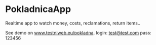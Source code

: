 # PokladnicaApp
Realtime app to watch money, costs, reclamations, return items..

See demo on www.testniweb.eu/pokladna.
login: test@test.com
pass: 123456
